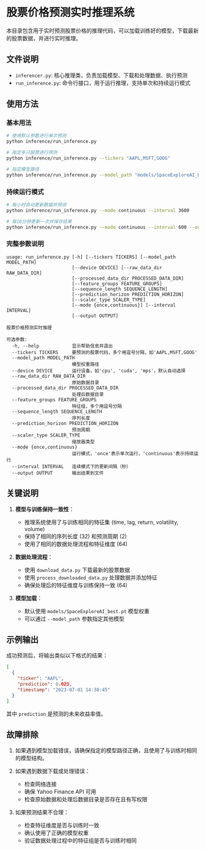 # 股票价格预测实时推理系统

本目录包含用于实时预测股票价格的推理代码，可以加载训练好的模型，下载最新的股票数据，并进行实时推理。

## 文件说明

- `inferencer.py`: 核心推理类，负责加载模型、下载和处理数据、执行预测
- `run_inference.py`: 命令行接口，用于运行推理，支持单次和持续运行模式

## 使用方法

### 基本用法

```bash
# 使用默认参数进行单次预测
python inference/run_inference.py

# 指定多只股票进行预测
python inference/run_inference.py --tickers "AAPL,MSFT,GOOG"

# 指定模型路径
python inference/run_inference.py --model_path "models/SpaceExploreAI_best.pt"
```

### 持续运行模式

```bash
# 每小时自动更新数据并预测
python inference/run_inference.py --mode continuous --interval 3600

# 每10分钟更新一次并保存结果
python inference/run_inference.py --mode continuous --interval 600 --output "results/predictions.json"
```

### 完整参数说明

```
usage: run_inference.py [-h] [--tickers TICKERS] [--model_path MODEL_PATH]
                        [--device DEVICE] [--raw_data_dir RAW_DATA_DIR]
                        [--processed_data_dir PROCESSED_DATA_DIR]
                        [--feature_groups FEATURE_GROUPS]
                        [--sequence_length SEQUENCE_LENGTH]
                        [--prediction_horizon PREDICTION_HORIZON]
                        [--scaler_type SCALER_TYPE]
                        [--mode {once,continuous}] [--interval INTERVAL]
                        [--output OUTPUT]

股票价格预测实时推理

可选参数:
  -h, --help            显示帮助信息并退出
  --tickers TICKERS     要预测的股票代码，多个用逗号分隔，如'AAPL,MSFT,GOOG'
  --model_path MODEL_PATH
                        模型权重路径
  --device DEVICE       运行设备，如'cpu', 'cuda', 'mps'，默认自动选择
  --raw_data_dir RAW_DATA_DIR
                        原始数据目录
  --processed_data_dir PROCESSED_DATA_DIR
                        处理后数据目录
  --feature_groups FEATURE_GROUPS
                        特征组，多个用逗号分隔
  --sequence_length SEQUENCE_LENGTH
                        序列长度
  --prediction_horizon PREDICTION_HORIZON
                        预测周期
  --scaler_type SCALER_TYPE
                        缩放器类型
  --mode {once,continuous}
                        运行模式，'once'表示单次运行，'continuous'表示持续运行
  --interval INTERVAL   连续模式下的更新间隔（秒）
  --output OUTPUT       输出结果到文件
```

## 关键说明

1. **模型与训练保持一致性**：
   - 推理系统使用了与训练相同的特征集 (time, lag, return, volatility, volume)
   - 保持了相同的序列长度 (32) 和预测周期 (2)
   - 使用了相同的数据处理流程和特征维度 (64)

2. **数据处理流程**：
   - 使用 `download_data.py` 下载最新的股票数据
   - 使用 `process_downloaded_data.py` 处理数据并添加特征
   - 确保处理后的特征维度与训练保持一致 (64)

3. **模型加载**：
   - 默认使用 `models/SpaceExploreAI_best.pt` 模型权重
   - 可以通过 `--model_path` 参数指定其他模型

## 示例输出

成功预测后，将输出类似以下格式的结果：

```json
[
  {
    "ticker": "AAPL",
    "prediction": 0.023,
    "timestamp": "2023-07-01 14:30:45"
  }
]
```

其中 `prediction` 是预测的未来收益率值。

## 故障排除

1. 如果遇到模型加载错误，请确保指定的模型路径正确，且使用了与训练时相同的模型结构。

2. 如果遇到数据下载或处理错误：
   - 检查网络连接
   - 确保 Yahoo Finance API 可用
   - 检查原始数据和处理后数据目录是否存在且有写权限

3. 如果预测结果不合理：
   - 检查特征维度是否与训练时一致
   - 确认使用了正确的模型权重
   - 验证数据处理过程中的特征组是否与训练时相同 